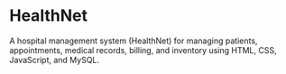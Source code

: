 # HealthNet
A hospital management system (HealthNet) for managing patients, appointments, medical records, billing, and inventory using HTML, CSS, JavaScript, and MySQL.
